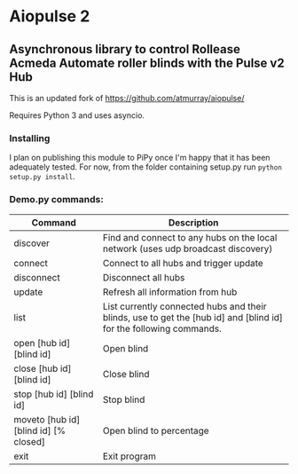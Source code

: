 # Aiopulse 2

## Asynchronous library to control Rollease Acmeda Automate roller blinds with the Pulse v2 Hub

This is an updated fork of https://github.com/atmurray/aiopulse/

Requires Python 3 and uses asyncio.

### Installing
I plan on publishing this module to PiPy once I'm happy that it has been adequately tested.
For now, from the folder containing setup.py run `python setup.py install`.

### Demo.py commands:
| Command                               | Description               |
|---------------------------------------|---------------------------|
|discover                               | Find and connect to any hubs on the local network (uses udp broadcast discovery)|
|connect                                | Connect to all hubs and trigger update|
|disconnect                             | Disconnect all hubs|
|update                                 | Refresh all information from hub|
|list                                   | List currently connected hubs and their blinds, use to get the [hub id] and [blind id] for the following commands.|
|open [hub id] [blind id]               | Open blind|
|close [hub id] [blind id]              | Close blind|
|stop [hub id] [blind id]               | Stop blind|
|moveto [hub id] [blind id] [% closed]  | Open blind to percentage|
|exit                                   | Exit program|
